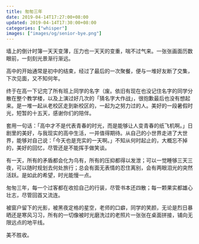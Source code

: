 ```yaml
---
title: 匆匆三年
date: 2019-04-14T17:27:00+08:00
updated: 2019-04-14T17:30:00+08:00
categories: ["whisper"]
images: ["images/og/senior-bye.png"]
---
```


墙上的倒计时簿一天天变薄，压力也一天天的变重，喘不过气来。一张张画面历数眼前，一刻刻光景渐行渐远。<!--more-->

高中的开始通常是初中的结束，经过了最后的一次聚餐，便与一堆好友断了交集，下次见面，又不知何年。

终于在高一下记完了所有班上同学的名字（废。依旧有现在也没记住名字的同学分散在整个教学楼，以及上演过好几次的「猜名字大作战」，很抱歉最后也没有想起来。是一堆一起从老校区走到新校区的，一起为之努力过的人。美好的一段暑假时光，短暂的十五天，感谢你们的陪伴。

套用一句话：「高中才不是代表青春的时光，而是能够让人变青春的纸飞机啊。」日剧里的美好，与我现实的高中生活，一并值得期待。从自己的小世界走进了大世界，能够对自己说：「今天也是充实的一天啊。」不知从何时起止的，大概忘不掉的，美好的回忆，尽管还是不能挥手做笑谈。

有一天，所有的矛盾都会化为乌有，所有的压抑都得以发泄；可以一觉睡够三天三夜，可以随时规划去何处旅行；总会有面无表情的忍住离别，会有两眼泪光的突然活跃。是如此的希望，时光能慢一点。

匆匆三年，每一个过客都在收拾自己的行装，尽管书本还四散；每一颗果实都雄心壮志，尽管回首又流连。

被窗户留下的光影，被黑夜定格的星空，老师的口癖，同学的笑颜，无论是烈日暴晒还是寒风习习，所有的一切像被时光磨洗过的老照片一张张在桌面拼接，铺向无限远点的地平线。

美不胜收。